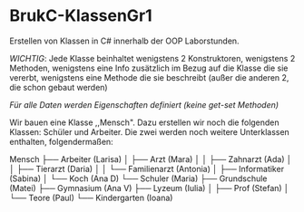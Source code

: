 # BrukC-KlassenGr1
Erstellen von Klassen in C# innerhalb der OOP Laborstunden.

*WICHTIG*: Jede Klasse beinhaltet wenigstens 2 Konstruktoren, wenigstens 2 Methoden, wenigstens eine Info zusätzlich im Bezug auf die Klasse die sie vererbt, wenigstens eine Methode die sie beschreibt (außer die anderen 2, die schon gebaut werden)

*Für alle Daten werden Eigenschaften definiert (keine get-set Methoden)*

Wir bauen eine Klasse ,,Mensch". Dazu erstellen wir noch die folgenden Klassen: Schüler und Arbeiter. Die zwei werden noch weitere Unterklassen enthalten, folgendermaßen:

Mensch
 ├── Arbeiter (Larisa)
 │    ├── Arzt (Mara)
 │    │    ├── Zahnarzt (Ada)
 │    │    ├── Tierarzt (Daria)
 │    │    └── Familienarzt (Antonia)
 │    ├── Informatiker (Sabina)
 │    └── Koch (Ana D)
 └── Schuler (Maria)
      ├── Grundschule (Matei)
      ├── Gymnasium (Ana V)
      ├── Lyzeum (Iulia)
      │    ├── Prof (Stefan)
      │    └── Teore (Paul)
      └── Kindergarten (Ioana)



